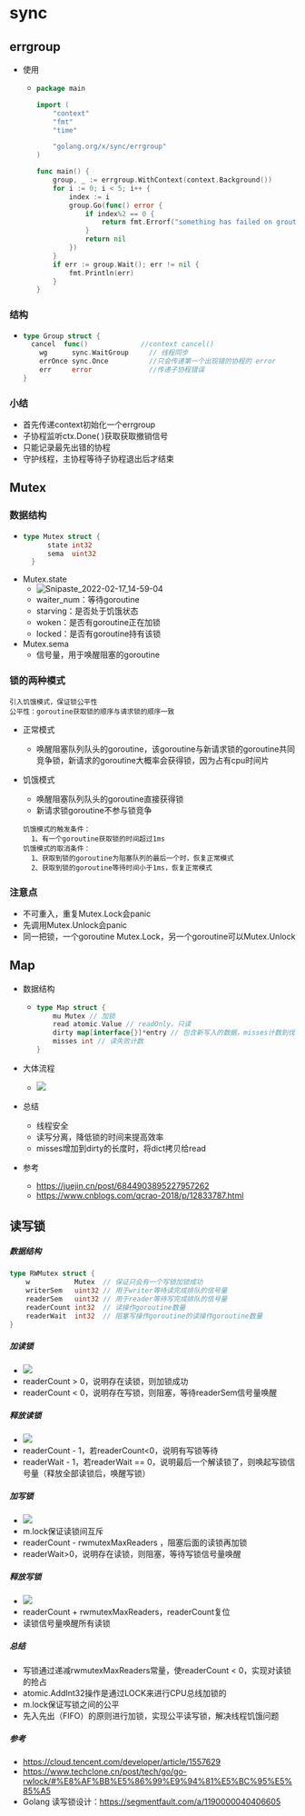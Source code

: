# sync

## errgroup

- 使用

  - ```go
    package main
    
    import (
        "context"
        "fmt"
        "time"
    
        "golang.org/x/sync/errgroup"
    )
    
    func main() {
        group, _ := errgroup.WithContext(context.Background())
        for i := 0; i < 5; i++ {
            index := i
            group.Go(func() error {
                if index%2 == 0 {
                    return fmt.Errorf("something has failed on grouting:%d", index)
                }
                return nil
            })
        }
        if err := group.Wait(); err != nil {
            fmt.Println(err)
        }
    }
    ```

  

### 结构

- ```go
  type Group struct {
    cancel  func()             //context cancel()
      wg      sync.WaitGroup     // 线程同步    
      errOnce sync.Once          //只会传递第一个出现错的协程的 error
      err     error              //传递子协程错误
  }
  ```

### 小结

- 首先传递context初始化一个errgroup
- 子协程监听ctx.Done( )获取获取撤销信号
- 只能记录最先出错的协程
- 守护线程，主协程等待子协程退出后才结束

## Mutex
### 数据结构
- ```go
  type Mutex struct {
	    state int32
	    sema  uint32
    }
  ```
- Mutex.state
  - ![Snipaste_2022-02-17_14-59-04](https://raw.githubusercontent.com/li-zeyuan/access/master/img/Snipaste_2022-02-17_14-59-04.png)
  - waiter_num：等待goroutine
  - starving：是否处于饥饿状态
  - woken：是否有goroutine正在加锁
  - locked：是否有goroutine持有该锁
- Mutex.sema
  - 信号量，用于唤醒阻塞的goroutine
### 锁的两种模式

```
引入饥饿模式，保证锁公平性
公平性：goroutine获取锁的顺序与请求锁的顺序一致
```

- 正常模式
  - 唤醒阻塞队列队头的goroutine，该goroutine与新请求锁的goroutine共同竞争锁，新请求的goroutine大概率会获得锁，因为占有cpu时间片
  
- 饥饿模式
  - 唤醒阻塞队列队头的goroutine直接获得锁
  - 新请求锁goroutine不参与锁竞争
  
  ```
  饥饿模式的触发条件：
  	1、有一个goroutine获取锁的时间超过1ms
  饥饿模式的取消条件：
  	1、获取到锁的goroutine为阻塞队列的最后一个时，恢复正常模式
  	2、获取到锁的goroutine等待时间小于1ms，恢复正常模式
  ```

### 注意点

- 不可重入，重复Mutex.Lock会panic
- 先调用Mutex.Unlock会panic
- 同一把锁，一个goroutine Mutex.Lock，另一个goroutine可以Mutex.Unlock

## Map

- 数据结构

  - ```go
    type Map struct {
    	mu Mutex // 加锁
    	read atomic.Value // readOnly，只读
    	dirty map[interface{}]*entry // 包含新写入的数据，misses计数到伐值则拷贝到read
    	misses int // 读失败计数
    }
    ```

- 大体流程

  - ![](https://raw.githubusercontent.com/li-zeyuan/access/master/img/20210319141225.png)

- 总结
  - 线程安全
  - 读写分离，降低锁的时间来提高效率
  - misses增加到dirty的长度时，将dict拷贝给read

- 参考
  - https://juejin.cn/post/6844903895227957262
  - https://www.cnblogs.com/qcrao-2018/p/12833787.html

## 读写锁

##### 数据结构

```go
type RWMutex struct {
    w           Mutex  // 保证只会有一个写锁加锁成功
    writerSem   uint32 // 用于writer等待读完成排队的信号量
    readerSem   uint32 // 用于reader等待写完成排队的信号量
    readerCount int32  // 读操作goroutine数量
    readerWait  int32  // 阻塞写操作goroutine的读操作goroutine数量
}
```

##### 加读锁

- ![](https://raw.githubusercontent.com/li-zeyuan/access/master/img/20210323101222.png)
- readerCount > 0，说明存在读锁，则加锁成功
- readerCount < 0，说明存在写锁，则阻塞，等待readerSem信号量唤醒

##### 释放读锁

- ![](https://raw.githubusercontent.com/li-zeyuan/access/master/img/20210323102653.png)
- readerCount - 1，若readerCount<0，说明有写锁等待
- readerWait - 1，若readerWait == 0，说明最后一个解读锁了，则唤起写锁信号量（释放全部读锁后，唤醒写锁）

##### 加写锁

- ![](https://raw.githubusercontent.com/li-zeyuan/access/master/img/20210323103907.png)
- m.lock保证读锁间互斥
- readerCount - rwmutexMaxReaders ，阻塞后面的读锁再加锁
- readerWait>0，说明存在读锁，则阻塞，等待写锁信号量唤醒

##### 释放写锁

- ![](https://raw.githubusercontent.com/li-zeyuan/access/master/img/20210323105015.png)
- readerCount + rwmutexMaxReaders，readerCount复位
- 读锁信号量唤醒所有读锁

##### 总结

- 写锁通过递减rwmutexMaxReaders常量，使readerCount < 0，实现对读锁的抢占
- atomic.AddInt32操作是通过LOCK来进行CPU总线加锁的
- m.lock保证写锁之间的公平
- 先入先出（FIFO）的原则进行加锁，实现公平读写锁，解决线程饥饿问题

##### 参考

- https://cloud.tencent.com/developer/article/1557629
- https://www.techclone.cn/post/tech/go/go-rwlock/#%E8%AF%BB%E5%86%99%E9%94%81%E5%BC%95%E5%85%A5
- Golang 读写锁设计：https://segmentfault.com/a/1190000040406605


